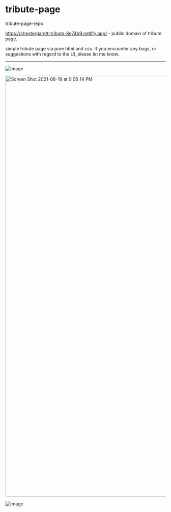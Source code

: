 # tribute-page
tribute-page-repo


https://chestergarett-tribute-8e74b9.netlify.app/ - public domain of tribute page.

simple tribute page via pure html and css. If you encounter any bugs, or suggestions with regard to the UI, please let me know.

___________________________________________________________________________________
![image](https://user-images.githubusercontent.com/71489331/130073452-adbfc8c8-8444-4ace-b96b-cda997afe74c.png)


<img width="1323" alt="Screen Shot 2021-08-19 at 9 06 14 PM" src="https://user-images.githubusercontent.com/71489331/130073714-20bdf034-1214-404d-b304-a408e091e793.png">


![image](https://user-images.githubusercontent.com/71489331/130073752-98d1dde3-d1fe-4530-9b83-c1aa8785144c.png)
